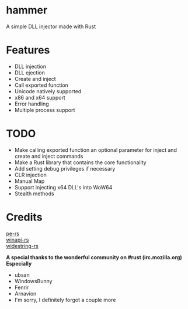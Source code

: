# hammer
A simple DLL injector made with Rust

# Features
* DLL injection
* DLL ejection
* Create and inject
* Call exported function
* Unicode natively supported
* x86 and x64 support
* Error handling
* Multiple process support

# TODO
* Make calling exported function an optional parameter for inject and create and inject commands
* Make a Rust library that contains the core functionality
* Add setting debug privileges if necessary
* CLR injection
* Manual Map
* Support injecting x64 DLL's into WoW64
* Stealth methods

# Credits
[pe-rs](https://github.com/jethrogb/pe-rs)<br/>
[winapi-rs](https://github.com/retep998/winapi-rs)<br/>
[widestring-rs](https://github.com/starkat99/widestring-rs)<br/>

__A special thanks to the wonderful community on #rust (irc.mozilla.org)__
__Especially__
* ubsan
* WindowsBunny
* Fenrir
* Arnavion
* I'm sorry, I definitely forgot a couple more
